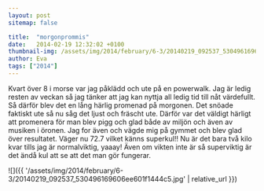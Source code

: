 ```yaml
---
layout: post
sitemap: false

title:  "morgonprommis"
date:   2014-02-19 12:32:02 +0100
thumbnail-img: /assets/img/2014/february/6-3/20140219_092537_530496169606ee601f1444c5.jpg
author: Eva
tags: ["2014"]
---
```


Kvart över 8 i morse var jag påklädd och ute på en powerwalk. Jag är ledig resten av veckan så jag tänker att jag kan nyttja all ledig tid till nåt värdefullt. Så därför blev det en lång härlig promenad på morgonen. Det snöade faktiskt ute så nu såg det ljust och fräscht ute. Därför var det väldigt härligt att promenera för man blev pigg och glad både av miljön och även av musiken i öronen.  Jag for även och vägde mig på gymmet och blev glad över resultatet. Väger nu 72.7 vilket känns superkul!! Nu är det bara två kilo kvar tills jag är normalviktig, yaaay! Även om vikten inte är så superviktig är det ändå kul att se att det man gör fungerar.

![]({{ '/assets/img/2014/february/6-3/20140219_092537_530496169606ee601f1444c5.jpg'  | relative_url }})

